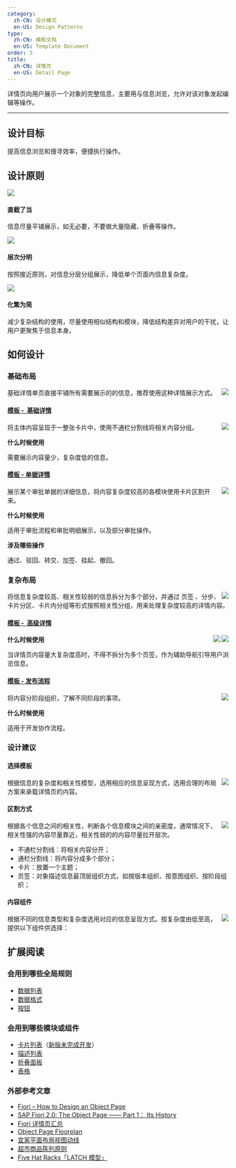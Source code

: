 ```yaml
---
category:
  zh-CN: 设计模式
  en-US: Design Patterns
type:
  zh-CN: 模板文档
  en-US: Template Document
order: 3
title:
  zh-CN: 详情页
  en-US: Detail Page
---
```


详情页向用户展示一个对象的完整信息，主要用与信息浏览，允许对该对象发起编辑等操作。

---

## 设计目标

提高信息浏览和搜寻效率，便捷执行操作。

## 设计原则

<div class="design-inline-cards">
  <div>
    <img src="https://gw.alipayobjects.com/mdn/rms_08e378/afts/img/A*3CfhSZLxsIEAAAAAAAAAAABkARQnAQ" />
    <div>
      <h4>直截了当</h4>
      <p>信息尽量平铺展示，如无必要，不要做大量隐藏、折叠等操作。</p>
    </div>
  </div>
  <div>
    <img src="https://gw.alipayobjects.com/mdn/rms_08e378/afts/img/A*lN6IRbhv8fIAAAAAAAAAAABkARQnAQ" />
    <div>
      <h4>层次分明</h4>
      <p>按照接近原则，对信息分层分组展示，降低单个页面内信息复杂度。</p>
    </div>
  </div>
  <div>
    <img src="https://gw.alipayobjects.com/mdn/rms_08e378/afts/img/A*jXDwQ6NF7dIAAAAAAAAAAABkARQnAQ" />
    <div>
      <h4>化繁为简</h4>
      <p>减少复杂结构的使用，尽量使用相似结构和模块，降低结构差异对用户的干扰，让用户更聚焦于信息本身。</p>
    </div>
  </div>
</div>

## 如何设计

### 基础布局

<img class="preview-img no-padding" align="right" src="https://gw.alipayobjects.com/mdn/rms_08e378/afts/img/A*tKooSqMRdTEAAAAAAAAAAABkARQnAQ">

基础详情单页直接平铺所有需要展示的的信息，推荐使用这种详情展示方式。

#### [模板 -  基础详情](https://preview.pro.ant.design/profile/basic)

<img class="preview-img no-padding" align="right" src="https://gw.alipayobjects.com/mdn/rms_08e378/afts/img/A*Z78YSLlHYFUAAAAAAAAAAABkARQnAQ">

将主体内容呈现于一整张卡片中，使用不通栏分割线将相关内容分组。

**什么时候使用**

需要展示内容量少，复杂度低的信息。

#### [模板 - 单据详情](http://preview-techui.dockerlab.alipay.net/approvaldetail)

<img class="preview-img no-padding" align="right" src="https://gw.alipayobjects.com/mdn/rms_08e378/afts/img/A*51LGQopcBQgAAAAAAAAAAABkARQnAQ">

展示某个审批单据的详细信息，将内容复杂度较高的各模块使用卡片区割开来。

**什么时候使用**

适用于审批流程和审批明细展示，以及部分审批操作。

**涉及哪些操作**

通过、驳回、转交、加签、挂起、撤回。

### 复杂布局

<img class="preview-img no-padding" align="right" src="https://gw.alipayobjects.com/mdn/rms_08e378/afts/img/A*BBAlT7zwS0gAAAAAAAAAAABkARQnAQ">

将信息复杂度较高、相关性较弱的信息拆分为多个部分，并通过 页签 、分步、卡片分区、卡片内分组等形式按照相关性分组，用来处理复杂度较高的详情内容。

#### [模板 -  高级详情](https://preview.pro.ant.design/profile/advanced)

<img class="preview-img no-padding" align="right" src="https://gw.alipayobjects.com/mdn/rms_08e378/afts/img/A*772pTpKDNkwAAAAAAAAAAABkARQnAQ">

<img class="preview-img no-padding" align="right" src="https://gw.alipayobjects.com/mdn/rms_08e378/afts/img/A*12bBR7yx30wAAAAAAAAAAABkARQnAQ">

**什么时候使用**

当详情页内容量大复杂度高时，不得不拆分为多个页签，作为辅助导航引导用户浏览信息。

#### [模板 - 发布流程](http://preview-techui.dockerlab.alipay.net/processoverview)

<img class="preview-img no-padding" align="right" src="https://gw.alipayobjects.com/mdn/rms_08e378/afts/img/A*0IGLSaqstRoAAAAAAAAAAABkARQnAQ">

将内容分阶段组织，了解不同阶段的事项。

**什么时候使用**

适用于开发协作流程。

### 设计建议

#### 选择模板

<img class="preview-img no-padding" align="right" src="https://gw.alipayobjects.com/mdn/rms_08e378/afts/img/A*kC5tQbp8A60AAAAAAAAAAABkARQnAQ">

根据信息的复杂度和相关性模型，选用相应的信息呈现方式，选用合理的布局方案来承载详情页的内容。

#### 区割方式

<img class="preview-img no-padding" align="right" src="https://gw.alipayobjects.com/mdn/rms_08e378/afts/img/A*3jPZSa8n2g4AAAAAAAAAAABkARQnAQ">

根据各个信息之间的相关性，判断各个信息模块之间的亲密度，通常情况下，相关性强的内容尽量靠近，相关性弱的的内容尽量拉开层次。

- 不通栏分割线：将相关内容分开；
- 通栏分割线：将内容分成多个部分；
- 卡片：放置一个主题；
- 页签：对象描述信息最顶层组织方式，如按版本组织、按意图组织、按阶段组织；

#### 内容组件

<img class="preview-img no-padding" align="right" src="https://gw.alipayobjects.com/mdn/rms_08e378/afts/img/A*tcpgR5NFL14AAAAAAAAAAABkARQnAQ">

根据不同的信息类型和复杂度选用对应的信息呈现方式。按复杂度由低至高，提供以下组件供选择：

## 扩展阅读

### 会用到哪些全局规则

- [数据列表](https://yuque.antfin-inc.com/ui-assets/bgt2gr/bu13q7)
- [数据格式](https://yuque.antfin-inc.com/ui-assets/bgt2gr/bu13q7)
- [按钮](https://yuque.antfin-inc.com/ui-assets/bgt2gr/ars4mz)

### 会用到哪些模块或组件

- [卡片列表](https://ant.design/components/list-cn/#header)（[新版未完成开发](https://yuque.antfin-inc.com/bigfish/fqm0ux/cwtl6v)）
- [描述列表](https://ant.design/components/descriptions-cn/#header)
- [折叠面板](https://ant.design/components/collapse-cn/)
- [表格](https://ant.design/components/table-cn/)

### 外部参考文章

- [Fiori – How to Design an Object Page](https://blogs.sap.com/2017/08/06/fiori-elements-how-to-design-an-object-page/)
- [SAP Fiori 2.0: The Object Page —— Part 1： Its History](https://experience.sap.com/skillup/sap-fiori-2-0-the-object-page-part-1-its-history/)
- [Fiori 详情页汇总](https://experience.sap.com/fiori-design-web/?s=Details+page)
- [Object Page Floorplan](https://experience.sap.com/fiori-design-web/object-page/)
- [宜家平面布局视图动线](https://www.90percentofeverything.com/2011/04/10/alan-penn-on-shop-floor-plan-design-ikea-and-dark-patterns/)
- [超市商品陈列原则](https://wiki.mbalib.com/wiki/%E8%B6%85%E5%B8%82%E5%95%86%E5%93%81%E9%99%88%E5%88%97%E5%8E%9F%E5%88%99)
- [Five Hat Racks「LATCH 模型」](http://www.calmface.com/2016/10/21/five-hat-racks-%E4%BA%94%E5%B8%BD%E6%9E%B6/)

